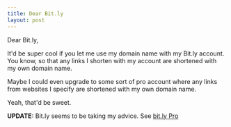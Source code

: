 ```yaml
---
title: Dear Bit.ly
layout: post
---
```

Dear Bit.ly,

It'd be super cool if you let me use my domain name with my Bit.ly account. You know, so that any links I shorten with my account are shortened with my own domain name.

Maybe I could even upgrade to some sort of pro account where any links from websites I specify are shortened with my own domain name.

Yeah, that'd be sweet.

**UPDATE:** Bit.ly seems to be taking my advice. See [bit.ly Pro](http://blog.bit.ly/post/356400453/bit-ly-pro-open-beta-and-enterprise-service "bit.ly Pro: Open Beta and Enterprise Service")
